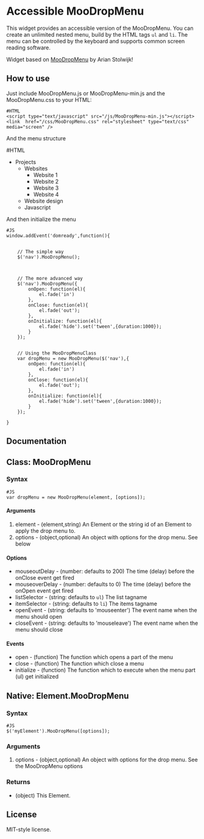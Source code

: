 Accessible MooDropMenu
===========

This widget provides an accessible version of the MooDropMenu. You can create an unlimited nested menu,
build by the HTML tags <code>ul</code> and <code>li</code>. The menu can be controlled by the keyboard 
and supports common screen reading software.
	
Widget based on <a href="http://mootools.net/forge/p/moodropmenu" title="MooDropMenu on Mootools Forge">MooDropMenu</a> by Arian Stolwijk! 


How to use
----------

Just include MooDropMenu.js or MooDropMenu-min.js and the MooDropMenu.css to your HTML:

	#HTML
	<script type="text/javascript" src="/js/MooDropMenu-min.js"></script>
	<link  href="/css/MooDropMenu.css" rel="stylesheet" type="text/css" media="screen" />

And the menu structure

#HTML
<div id="nav_wrapper">
	<ul id="nav">
		<li>
			<div><span>Projects</span></div>
			<ul>
				<li>
					<div><span>Websites</span></div>
					<ul>
						<li>
							<div><span>Website 1</span></div>
						</li>
						<li>
							<div><span>Website 2</span></div>
						</li>
						<li>
							<div><span>Website 3</span></div>
						</li>
						<li>
							<div><span>Website 4</span></div>
						</li>
					</ul>
				</li>
				<li>
					<div><span>Website design</span></div>
				</li>
				<li>
					<div><span>Javascript</span></div>
				</li>
			</ul>
		</li>
	</ul>
</div>


And then initialize the menu

	#JS
	window.addEvent('domready',function(){


		// The simple way
		$('nav').MooDropMenu();



		// The more advanced way
		$('nav').MooDropMenu({
			onOpen: function(el){
				el.fade('in')
			},
			onClose: function(el){
				el.fade('out');
			},
			onInitialize: function(el){
				el.fade('hide').set('tween',{duration:1000});
			}
		});


		// Using the MooDropMenuClass
		var dropMenu = new MooDropMenu($('nav'),{
			onOpen: function(el){
				el.fade('in')
			},
			onClose: function(el){
				el.fade('out');
			},
			onInitialize: function(el){
				el.fade('hide').set('tween',{duration:1000});
			}
		});

	}

Documentation
-------------

## Class: MooDropMenu ##

### Syntax ###

	#JS
	var dropMenu = new MooDropMenu(element, [options]);

#### Arguments ####
1. element - (element,string) An Element or the string id of an Element to apply the drop menu to.
2. options - (object,optional) An object with options for the drop menu. See below

#### Options ####
- mouseoutDelay - (number: defaults to 200) The time (delay) before the onClose event get fired
- mouseoverDelay - (number: defaults to 0) The time (delay) before the onOpen event get fired
- listSelector - (string: defaults to `ul`) The list tagname
- itemSelector - (string: defaults to `li`) The items tagname
- openEvent - (string: defaults to 'mouseenter') The event name when the menu should open
- closeEvent - (string: defaults to 'mouseleave') The event name when the menu should close

#### Events ####
- open - (function) The function which opens a part of the menu
- close - (function) The function which close a menu
- initialize - (function) The function which to execute when the menu part (ul) get initialized

## Native: Element.MooDropMenu ##


### Syntax ###

	#JS
	$('myElement').MooDropMenu([options]);

### Arguments ###
1. options - (object,optional) An object with options for the drop menu. See the MooDropMenu options

### Returns ###
- (object) This Element.


License
-------
MIT-style license.
